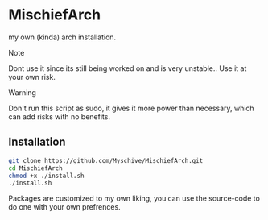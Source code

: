 # MischiefArch
my own (kinda) arch installation. 

>[!NOTE]
>Dont use it since its still being worked on and is very unstable.. Use it at your own risk.


>[!WARNING]
>Don't run this script as sudo, it gives it more power than necessary, which can add risks with no benefits. 



## Installation
```bash
git clone https://github.com/Myschive/MischiefArch.git
cd MischiefArch
chmod +x ./install.sh
./install.sh
```

Packages are customized to my own liking, you can use the source-code to do one with your own prefrences.
